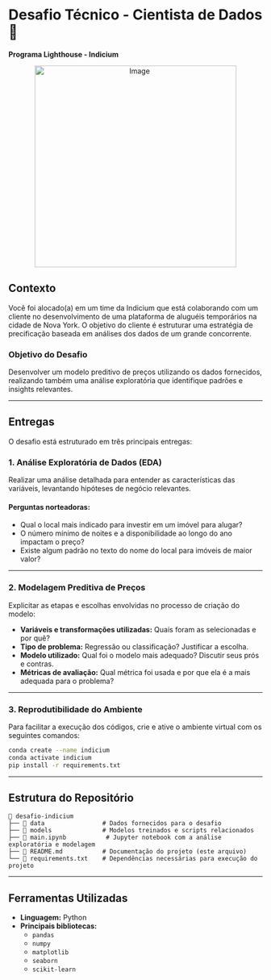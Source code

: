 # Desafio Técnico - Cientista de Dados 🚀  
**Programa Lighthouse - Indicium**

<div align="center">
  <img src="https://github.com/user-attachments/assets/c8b636a6-9475-4ddb-8bd9-f9f80da3c424" alt="Image" width="400"/>
</div>
  
## Contexto  
Você foi alocado(a) em um time da Indicium que está colaborando com um cliente no desenvolvimento de uma plataforma de aluguéis temporários na cidade de Nova York. O objetivo do cliente é estruturar uma estratégia de precificação baseada em análises dos dados de um grande concorrente.  

### Objetivo do Desafio  
Desenvolver um modelo preditivo de preços utilizando os dados fornecidos, realizando também uma análise exploratória que identifique padrões e insights relevantes.  

---

## Entregas  
O desafio está estruturado em três principais entregas:  

### 1. **Análise Exploratória de Dados (EDA)**  
Realizar uma análise detalhada para entender as características das variáveis, levantando hipóteses de negócio relevantes.  

#### Perguntas norteadoras:  
- Qual o local mais indicado para investir em um imóvel para alugar?  
- O número mínimo de noites e a disponibilidade ao longo do ano impactam o preço?  
- Existe algum padrão no texto do nome do local para imóveis de maior valor?  

---

### 2. **Modelagem Preditiva de Preços**  
Explicitar as etapas e escolhas envolvidas no processo de criação do modelo:  
- **Variáveis e transformações utilizadas:** Quais foram as selecionadas e por quê?  
- **Tipo de problema:** Regressão ou classificação? Justificar a escolha.  
- **Modelo utilizado:** Qual foi o modelo mais adequado? Discutir seus prós e contras.  
- **Métricas de avaliação:** Qual métrica foi usada e por que ela é a mais adequada para o problema?  

---

### 3. **Reprodutibilidade do Ambiente**  
Para facilitar a execução dos códigos, crie e ative o ambiente virtual com os seguintes comandos:  
```bash
conda create --name indicium  
conda activate indicium  
pip install -r requirements.txt  
```  

---

## Estrutura do Repositório  
```plaintext
📂 desafio-indicium
├── 📁 data                # Dados fornecidos para o desafio  
├── 📁 models              # Modelos treinados e scripts relacionados  
├── 📄 main.ipynb           # Jupyter notebook com a análise exploratória e modelagem  
├── 📄 README.md           # Documentação do projeto (este arquivo)  
└── 📄 requirements.txt    # Dependências necessárias para execução do projeto  
```  

---

## Ferramentas Utilizadas  
- **Linguagem:** Python  
- **Principais bibliotecas:**  
  - `pandas`
  - `numpy` 
  - `matplotlib`
  - `seaborn` 
  - `scikit-learn`
 
